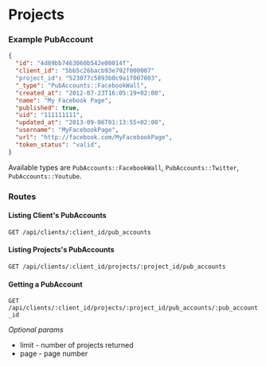 # Projects

### Example PubAccount

```json
{
  "id": "4d89bb7463060b542e00014f",
  "client_id": "5bb5c26bacb93e792f000007"
  "project_id": "523077c5893b0c9a1f007803",
  "_type": "PubAccounts::FacebookWall",
  "created_at": "2012-07-23T16:05:19+02:00",
  "name": "My Facebook Page",
  "published": true,
  "uid": "111111111",
  "updated_at": "2013-09-06T01:13:55+02:00",
  "username": "MyFacebookPage",
  "url": "http://facebook.com/MyFacebookPage",
  "token_status": "valid",
}
```

Available types are `PubAccounts::FacebookWall`, `PubAccounts::Twitter`, `PubAccounts::Youtube`.

### Routes 

#### Listing Client's PubAccounts

`GET /api/clients/:client_id/pub_accounts`

#### Listing Projects's PubAccounts

`GET /api/clients/:client_id/projects/:project_id/pub_accounts`

#### Getting a PubAccount

`GET /api/clients/:client_id/projects/:project_id/pub_accounts/:pub_account_id`


*Optional params*
* limit - number of projects returned
* page  - page number

